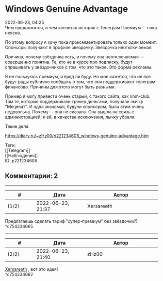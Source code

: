 Windows Genuine Advantage
=========================

  
2022-06-23, 04:25  
 Чем продолжится, и чем кончится история с Телеграм Премиум -- пока неясно.   
   
 По этому вопросу я хочу пока прокомментировать только один момент. Спонсоры получают в профиле звёздочку. Звёздочка неотключаемая.   
   
 Причина, почему звёздочка есть, и почему она неотключаемая -- совершенно понятна. Те, кто не в курсе про подписку, будут спрашивать у звёздочников о том, что это такое. Это форма рекламы.   
   
 Я не пользуюсь премиум, и вряд ли буду. Но мне кажется, что не все будут рады публично сообщать о том, что они поддерживают телеграм финансово. Причины для этого могут быть разными.   
   
 Пример я могу привести очень старый, с такого сайта, как nnm-club. Там те, которые поддерживали трекер деньгами, получали лычку "Меценат". И одна знакомая, будучи спонсором, была этим очень недовольна. Почему -- она не сказала. Она вышла на связь с администрацией, и ей, в качестве исключения, лычку убрали.   
   
 Такие дела.   
  
<https://diary.ru/~zHz00/p221234608_windows-genuine-advantage.htm>  
  
Теги:  
[[Telegram]]  
[[Наблюдения]]  
ID: p221234608  


Комментарии: 2
--------------

  


---



|         #         |              Дата              |                     Автор                     |           ID           |
| --- | --- | --- | --- |
| (1/2) | 2022-06-23, 21:37 | Xersareeth | c754334665 |

  
 Предлагаешь сделать тариф "супер-премиум" без звёздочки?)   
 ^c754334665

---



|         #         |              Дата              |                     Автор                     |           ID           |
| --- | --- | --- | --- |
| (2/2) | 2022-06-23, 21:40 | zHz00 | c754334682 |

  
  [Xersareeth](https://BurrowDeclassified.diary.ru "One more fang")  , вот это идея!   
 ^c754334682